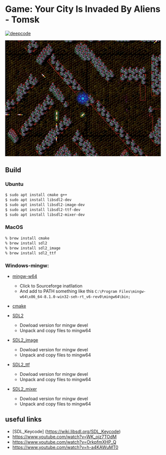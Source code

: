 # Game: Your City Is Invaded By Aliens - Tomsk

[![deepcode](https://www.deepcode.ai/api/gh/badge?key=eyJhbGciOiJIUzI1NiIsInR5cCI6IkpXVCJ9.eyJwbGF0Zm9ybTEiOiJnaCIsIm93bmVyMSI6InNlYS1rZyIsInJlcG8xIjoieW91ckNpdHlJc0ludmFkZWRCeUFsaWVuc19Ub21zayIsImluY2x1ZGVMaW50IjpmYWxzZSwiYXV0aG9ySWQiOjE1NjQxLCJpYXQiOjE2MTgwMzAxNzV9.AB1eykM0StzM0E-oNfTiJ0ixJ5jIIXoXvwjUO7NRJXY)](https://www.deepcode.ai/app/gh/sea-kg/yourCityIsInvadedByAliens_Tomsk/_/dashboard?utm_content=gh%2Fsea-kg%2FyourCityIsInvadedByAliens_Tomsk)

![Alt text](/contrib/main-screen.jpg?raw=true "Main Screen")

## Build

### Ubuntu

```
$ sudo apt install cmake g++
$ sudo apt install libsdl2-dev
$ sudo apt install libsdl2-image-dev
$ sudo apt install libsdl2-ttf-dev
$ sudo apt install libsdl2-mixer-dev
```

### MacOS 

```
% brew install cmake
% brew install sdl2
% brew install sdl2_image
% brew install sdl2_ttf
```

### Windows-mingw:

* [mingw-w64](http://mingw-w64.org/doku.php/download/windows) 
  - Click to Sourceforge inatllation
  - And add to PATH something like this `C:\Program Files\mingw-w64\x86_64-8.1.0-win32-seh-rt_v6-rev0\mingw64\bin;`

* [cmake](https://cmake.org/download/)
* [SDL2](https://www.libsdl.org/download-2.0.php)
  - Dowload version for mingw devel 
  - Unpack and copy files to mingw64

* [SDL2_image](https://www.libsdl.org/projects/SDL_image/)
  - Dowload version for mingw devel
  - Unpack and copy files to mingw64

* [SDL2_ttf](https://www.libsdl.org/projects/SDL_ttf/)
  - Dowload version for mingw devel
  - Unpack and copy files to mingw64

* [SDL2_mixer](https://www.libsdl.org/projects/SDL_mixer/)
  - Dowload version for mingw devel
  - Unpack and copy files to mingw64

## useful links

* [SDL_Keycode] (https://wiki.libsdl.org/SDL_Keycode)
* https://www.youtube.com/watch?v=WK_ojz7TOdM
* https://www.youtube.com/watch?v=OrkpfmXHP_Q
* https://www.youtube.com/watch?v=h-a4KAWuMT0
